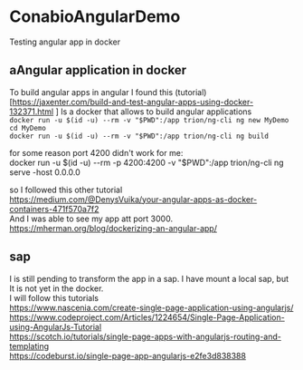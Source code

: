 # ConabioAngularDemo
Testing angular app in docker

## aAngular application in docker  
To build angular apps in angular I found this (tutorial)[https://jaxenter.com/build-and-test-angular-apps-using-docker-132371.html  ]
Is a docker that allows to build angular applications  
`docker run -u $(id -u) --rm -v "$PWD":/app trion/ng-cli ng new MyDemo  `  
`cd MyDemo`    
`docker run -u $(id -u) --rm -v "$PWD":/app trion/ng-cli ng build`    

for some reason port 4200 didn't work for me:    
docker run -u $(id -u) --rm -p 4200:4200 -v "$PWD":/app trion/ng-cli ng serve -host 0.0.0.0

so I followed this other tutorial  
https://medium.com/@DenysVuika/your-angular-apps-as-docker-containers-471f570a7f2  
And I was able to see my app att port 3000.   
https://mherman.org/blog/dockerizing-an-angular-app/  

## sap  
I is still pending to transform the app in a sap. I have mount a local sap, but It is not yet in the docker.   
I will follow this tutorials  
https://www.nascenia.com/create-single-page-application-using-angularjs/  
https://www.codeproject.com/Articles/1224654/Single-Page-Application-using-AngularJs-Tutorial  
https://scotch.io/tutorials/single-page-apps-with-angularjs-routing-and-templating  
https://codeburst.io/single-page-app-angularjs-e2fe3d838388
